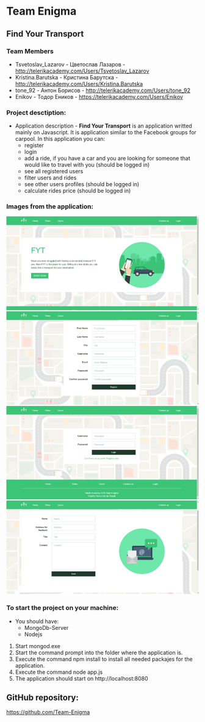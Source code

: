 # Team Enigma

## Find Your Transport

### Team Members

* Tsvetoslav_Lazarov - Цветослав Лазаров - http://telerikacademy.com/Users/Tsvetoslav_Lazarov
* Kristina.Barutska - Кристина Барутска - http://telerikacademy.com/Users/Kristina.Barutska
* tone_92 - Антон Борисов - http://telerikacademy.com/Users/tone_92
* Enikov - Тодор Еников - https://telerikacademy.com/Users/Enikov

### Project desctiption:
* Application description - **Find Your Transport** is an application writted mainly on Javascript. It is application similar to the Facebook groups for carpool. In this application you can:
  - register
  - login 
  - add a ride, if you have a car and you are looking for someone that would like to travel with you (should be logged in) 
  - see all registered users
  - filter users and rides
  - see other users profiles (should be logged in) 
  - calculate rides price (should be logged in) 

### Images from the application:

![](FindYourTransport.Api/public/images/app-images/Home.png)
![](FindYourTransport.Api/public/images/app-images/Register.png)
![](FindYourTransport.Api/public/images/app-images/Login.png)
![](FindYourTransport.Api/public/images/app-images/ContactUs.png)

### To start the project on your machine:
- You should have:
  - MongoDb-Server
  - Nodejs
 
1. Start mongod.exe 
2. Start the command prompt into the folder where the application is.
3. Execute the command npm install to install all needed packajes for the application.
4. Execute the command node app.js
5. The application should start on http://localhost:8080

## GitHub repository:

https://github.com/Team-Enigma
